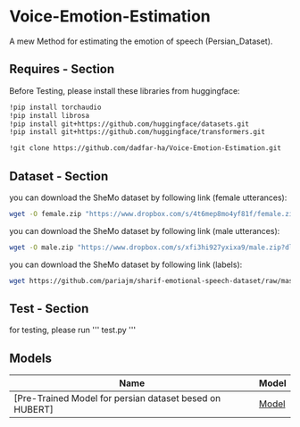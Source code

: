 # Voice-Emotion-Estimation
A mew Method for estimating the emotion of speech (Persian_Dataset). 



## Requires - Section
Before Testing, please install these libraries from huggingface:


```bash
!pip install torchaudio
!pip install librosa
!pip install git+https://github.com/huggingface/datasets.git
!pip install git+https://github.com/huggingface/transformers.git
```
```bash
!git clone https://github.com/dadfar-ha/Voice-Emotion-Estimation.git
```
## Dataset - Section
you can download the SheMo dataset by following link (female utterances):
```bash
wget -O female.zip "https://www.dropbox.com/s/4t6mep8mo4yf81f/female.zip?dl=0"
```

you can download the SheMo dataset by following link (male utterances):
```bash
wget -O male.zip "https://www.dropbox.com/s/xfi3hi927yxixa9/male.zip?dl=0"
```

you can download the SheMo dataset by following link (labels):
```bash
wget https://github.com/pariajm/sharif-emotional-speech-dataset/raw/master/shemo.json
```

## Test - Section
for testing, please run ''' test.py '''


## Models

| Name                                                                                                                      | Model                                                                                                                                           |
|------------------------------------------------------------------------------------------------------------------------------|-------------------------------------------------------------------------------------------------------------------------------------------------|
| [Pre-Trained Model for persian dataset besed on HUBERT]          | [Model](https://drive.google.com/file/d/1akPKJN5-PoFSDPRWjCcb5VMzN79Ee8PA/view?usp=drive_link)         |   |
